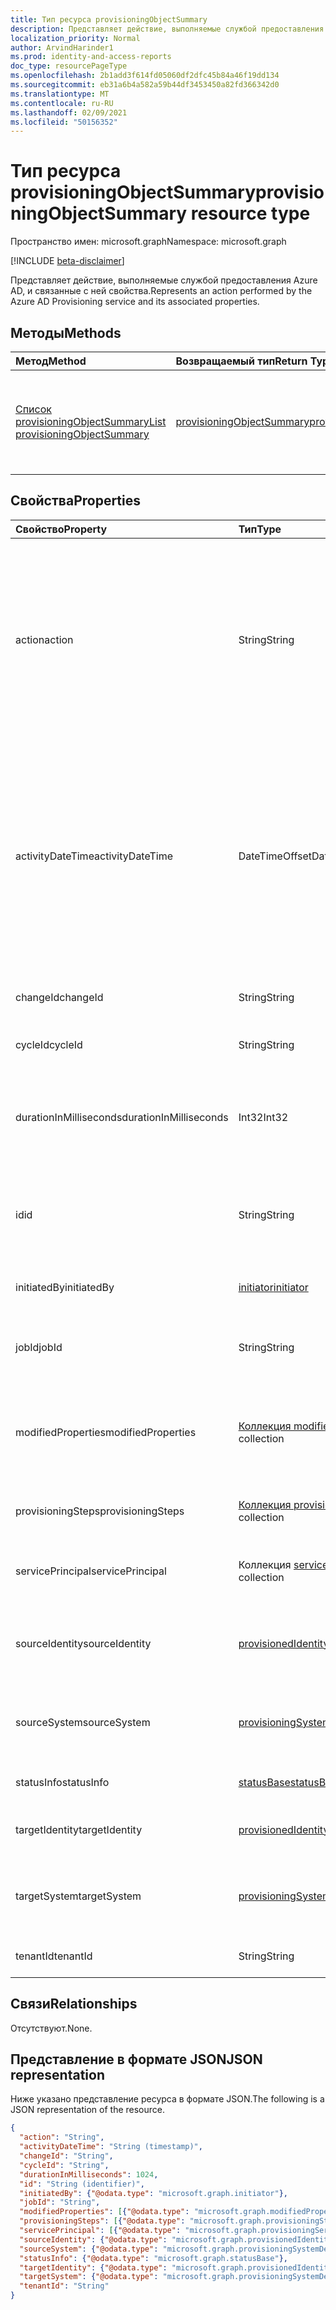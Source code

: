 ```yaml
---
title: Тип ресурса provisioningObjectSummary
description: Представляет действие, выполняемые службой предоставления Azure AD, и связанные с ней свойства.
localization_priority: Normal
author: ArvindHarinder1
ms.prod: identity-and-access-reports
doc_type: resourcePageType
ms.openlocfilehash: 2b1add3f614fd05060df2dfc45b84a46f19dd134
ms.sourcegitcommit: eb31a6b4a582a59b44df3453450a82fd366342d0
ms.translationtype: MT
ms.contentlocale: ru-RU
ms.lasthandoff: 02/09/2021
ms.locfileid: "50156352"
---
```

# <a name="provisioningobjectsummary-resource-type"></a><span data-ttu-id="fddfd-103">Тип ресурса provisioningObjectSummary</span><span class="sxs-lookup"><span data-stu-id="fddfd-103">provisioningObjectSummary resource type</span></span>

<span data-ttu-id="fddfd-104">Пространство имен: microsoft.graph</span><span class="sxs-lookup"><span data-stu-id="fddfd-104">Namespace: microsoft.graph</span></span>

[!INCLUDE [beta-disclaimer](../../includes/beta-disclaimer.md)]

<span data-ttu-id="fddfd-105">Представляет действие, выполняемые службой предоставления Azure AD, и связанные с ней свойства.</span><span class="sxs-lookup"><span data-stu-id="fddfd-105">Represents an action performed by the Azure AD Provisioning service and its associated properties.</span></span> 

## <a name="methods"></a><span data-ttu-id="fddfd-106">Методы</span><span class="sxs-lookup"><span data-stu-id="fddfd-106">Methods</span></span>

| <span data-ttu-id="fddfd-107">Метод</span><span class="sxs-lookup"><span data-stu-id="fddfd-107">Method</span></span>  | <span data-ttu-id="fddfd-108">Возвращаемый тип</span><span class="sxs-lookup"><span data-stu-id="fddfd-108">Return Type</span></span> | <span data-ttu-id="fddfd-109">Описание</span><span class="sxs-lookup"><span data-stu-id="fddfd-109">Description</span></span> |
|:-------------|:------------|:------------|
| [<span data-ttu-id="fddfd-110">Список provisioningObjectSummary</span><span class="sxs-lookup"><span data-stu-id="fddfd-110">List provisioningObjectSummary</span></span>](../api/provisioningobjectsummary-list.md) | [<span data-ttu-id="fddfd-111">provisioningObjectSummary</span><span class="sxs-lookup"><span data-stu-id="fddfd-111">provisioningObjectSummary</span></span>](provisioningobjectsummary.md) | <span data-ttu-id="fddfd-112">Получите список всех событий предоставления, произошедших в клиенте.</span><span class="sxs-lookup"><span data-stu-id="fddfd-112">Get a list of all provisioning events that occurred in your tenant.</span></span> |


## <a name="properties"></a><span data-ttu-id="fddfd-113">Свойства</span><span class="sxs-lookup"><span data-stu-id="fddfd-113">Properties</span></span>

| <span data-ttu-id="fddfd-114">Свойство</span><span class="sxs-lookup"><span data-stu-id="fddfd-114">Property</span></span>     | <span data-ttu-id="fddfd-115">Тип</span><span class="sxs-lookup"><span data-stu-id="fddfd-115">Type</span></span>        | <span data-ttu-id="fddfd-116">Описание</span><span class="sxs-lookup"><span data-stu-id="fddfd-116">Description</span></span> |
|:-------------|:------------|:------------|
|<span data-ttu-id="fddfd-117">action</span><span class="sxs-lookup"><span data-stu-id="fddfd-117">action</span></span>|<span data-ttu-id="fddfd-118">String</span><span class="sxs-lookup"><span data-stu-id="fddfd-118">String</span></span>|<span data-ttu-id="fddfd-119">Указывает имя действия или имя операции (например, "Создать пользователя", "Добавить участника в группу").</span><span class="sxs-lookup"><span data-stu-id="fddfd-119">Indicates the activity name or the operation name (for example, Create user, Add member to group).</span></span> <span data-ttu-id="fddfd-120">Список зарегистрированных действий можно найти в списке действий Azure AD.</span><span class="sxs-lookup"><span data-stu-id="fddfd-120">For a list of activities logged, refer to Azure AD activity list.</span></span>|
|<span data-ttu-id="fddfd-121">activityDateTime</span><span class="sxs-lookup"><span data-stu-id="fddfd-121">activityDateTime</span></span>|<span data-ttu-id="fddfd-122">DateTimeOffset</span><span class="sxs-lookup"><span data-stu-id="fddfd-122">DateTimeOffset</span></span>|<span data-ttu-id="fddfd-p102">Тип Timestamp представляет сведения о времени и дате с использованием формата ISO 8601 (всегда используется формат UTC). Например, значение полуночи 1 января 2014 г. в формате UTC выглядит так: `'2014-01-01T00:00:00Z'`.</span><span class="sxs-lookup"><span data-stu-id="fddfd-p102">The Timestamp type represents date and time information using ISO 8601 format and is always in UTC time. For example, midnight UTC on Jan 1, 2014 would look like this: `'2014-01-01T00:00:00Z'`</span></span>|
|<span data-ttu-id="fddfd-125">changeId</span><span class="sxs-lookup"><span data-stu-id="fddfd-125">changeId</span></span>|<span data-ttu-id="fddfd-126">String</span><span class="sxs-lookup"><span data-stu-id="fddfd-126">String</span></span>|<span data-ttu-id="fddfd-127">Уникальный ИД этого изменения в этом цикле.</span><span class="sxs-lookup"><span data-stu-id="fddfd-127">Unique ID of this change in this cycle.</span></span>|
|<span data-ttu-id="fddfd-128">cycleId</span><span class="sxs-lookup"><span data-stu-id="fddfd-128">cycleId</span></span>|<span data-ttu-id="fddfd-129">String</span><span class="sxs-lookup"><span data-stu-id="fddfd-129">String</span></span>|<span data-ttu-id="fddfd-130">Уникальный ИД для итерации задания.</span><span class="sxs-lookup"><span data-stu-id="fddfd-130">Unique ID per job iteration.</span></span>|
|<span data-ttu-id="fddfd-131">durationInMilliseconds</span><span class="sxs-lookup"><span data-stu-id="fddfd-131">durationInMilliseconds</span></span>|<span data-ttu-id="fddfd-132">Int32</span><span class="sxs-lookup"><span data-stu-id="fddfd-132">Int32</span></span>|<span data-ttu-id="fddfd-133">Указывает, сколько времени потребовалось для завершения этого действия.</span><span class="sxs-lookup"><span data-stu-id="fddfd-133">Indicates how long this provisioning action took to finish.</span></span> <span data-ttu-id="fddfd-134">Измеряется в миллисекунах.</span><span class="sxs-lookup"><span data-stu-id="fddfd-134">Measured in milliseconds.</span></span>|
|<span data-ttu-id="fddfd-135">id</span><span class="sxs-lookup"><span data-stu-id="fddfd-135">id</span></span>|<span data-ttu-id="fddfd-136">String</span><span class="sxs-lookup"><span data-stu-id="fddfd-136">String</span></span>| <span data-ttu-id="fddfd-137">Указывает уникальный идентификатор для действия.</span><span class="sxs-lookup"><span data-stu-id="fddfd-137">Indicates the unique ID for the activity.</span></span> <span data-ttu-id="fddfd-138">Это GUID только для чтения.</span><span class="sxs-lookup"><span data-stu-id="fddfd-138">This is a read-only GUID.</span></span>|
|<span data-ttu-id="fddfd-139">initiatedBy</span><span class="sxs-lookup"><span data-stu-id="fddfd-139">initiatedBy</span></span>|[<span data-ttu-id="fddfd-140">initiator</span><span class="sxs-lookup"><span data-stu-id="fddfd-140">initiator</span></span>](initiator.md)|<span data-ttu-id="fddfd-141">Сведения о том, кто инициировал эту подготовка.</span><span class="sxs-lookup"><span data-stu-id="fddfd-141">Details of who initiated this provisioning.</span></span>|
|<span data-ttu-id="fddfd-142">jobId</span><span class="sxs-lookup"><span data-stu-id="fddfd-142">jobId</span></span>|<span data-ttu-id="fddfd-143">String</span><span class="sxs-lookup"><span data-stu-id="fddfd-143">String</span></span>|<span data-ttu-id="fddfd-144">Уникальный ИД для всего задания по обеспечению.</span><span class="sxs-lookup"><span data-stu-id="fddfd-144">The unique ID for the whole provisioning job.</span></span>|
|<span data-ttu-id="fddfd-145">modifiedProperties</span><span class="sxs-lookup"><span data-stu-id="fddfd-145">modifiedProperties</span></span>|<span data-ttu-id="fddfd-146">[Коллекция modifiedProperty](modifiedproperty.md)</span><span class="sxs-lookup"><span data-stu-id="fddfd-146">[modifiedProperty](modifiedproperty.md) collection</span></span>|<span data-ttu-id="fddfd-147">Сведения о каждом свойстве, которое было изменено в этом действии по обеспечению этого объекта.</span><span class="sxs-lookup"><span data-stu-id="fddfd-147">Details of each property that was modified in this provisioning action on this object.</span></span>|
|<span data-ttu-id="fddfd-148">provisioningSteps</span><span class="sxs-lookup"><span data-stu-id="fddfd-148">provisioningSteps</span></span>|<span data-ttu-id="fddfd-149">[Коллекция provisioningStep](provisioningstep.md)</span><span class="sxs-lookup"><span data-stu-id="fddfd-149">[provisioningStep](provisioningstep.md) collection</span></span>|<span data-ttu-id="fddfd-150">Подробные сведения о каждом шаге в предоставлении.</span><span class="sxs-lookup"><span data-stu-id="fddfd-150">Details of each step in provisioning.</span></span>|
|<span data-ttu-id="fddfd-151">servicePrincipal</span><span class="sxs-lookup"><span data-stu-id="fddfd-151">servicePrincipal</span></span>|<span data-ttu-id="fddfd-152">Коллекция [servicePrincipal](serviceprincipal.md)</span><span class="sxs-lookup"><span data-stu-id="fddfd-152">[servicePrincipal](serviceprincipal.md) collection</span></span>|<span data-ttu-id="fddfd-153">Представляет основной сервис, используемый для предоставления.</span><span class="sxs-lookup"><span data-stu-id="fddfd-153">Represents the service principal used for provisioning.</span></span>|
|<span data-ttu-id="fddfd-154">sourceIdentity</span><span class="sxs-lookup"><span data-stu-id="fddfd-154">sourceIdentity</span></span>|[<span data-ttu-id="fddfd-155">provisionedIdentity</span><span class="sxs-lookup"><span data-stu-id="fddfd-155">provisionedIdentity</span></span>](provisionedidentity.md)|<span data-ttu-id="fddfd-156">Сведения о объекте-источнике, который необходимо подготовка.</span><span class="sxs-lookup"><span data-stu-id="fddfd-156">Details of source object being provisioned.</span></span>|
|<span data-ttu-id="fddfd-157">sourceSystem</span><span class="sxs-lookup"><span data-stu-id="fddfd-157">sourceSystem</span></span>|[<span data-ttu-id="fddfd-158">provisioningSystemDetails</span><span class="sxs-lookup"><span data-stu-id="fddfd-158">provisioningSystemDetails</span></span>](provisioningsystemdetails.md)|<span data-ttu-id="fddfd-159">Сведения об источнике системы для объекта, который необходимо подготовка.</span><span class="sxs-lookup"><span data-stu-id="fddfd-159">Details of source system of the object being provisioned.</span></span>|
|<span data-ttu-id="fddfd-160">statusInfo</span><span class="sxs-lookup"><span data-stu-id="fddfd-160">statusInfo</span></span>|[<span data-ttu-id="fddfd-161">statusBase</span><span class="sxs-lookup"><span data-stu-id="fddfd-161">statusBase</span></span>](statusbase.md)|<span data-ttu-id="fddfd-162">Сведения о состоянии предоставления.</span><span class="sxs-lookup"><span data-stu-id="fddfd-162">Details of provisioning status.</span></span>|
|<span data-ttu-id="fddfd-163">targetIdentity</span><span class="sxs-lookup"><span data-stu-id="fddfd-163">targetIdentity</span></span>|[<span data-ttu-id="fddfd-164">provisionedIdentity</span><span class="sxs-lookup"><span data-stu-id="fddfd-164">provisionedIdentity</span></span>](provisionedidentity.md)|<span data-ttu-id="fddfd-165">Сведения о подготовках целевого объекта.</span><span class="sxs-lookup"><span data-stu-id="fddfd-165">Details of target object being provisioned.</span></span>|
|<span data-ttu-id="fddfd-166">targetSystem</span><span class="sxs-lookup"><span data-stu-id="fddfd-166">targetSystem</span></span>|[<span data-ttu-id="fddfd-167">provisioningSystemDetails</span><span class="sxs-lookup"><span data-stu-id="fddfd-167">provisioningSystemDetails</span></span>](provisioningsystemdetails.md)|<span data-ttu-id="fddfd-168">Сведения о целевой системе для объекта, который необходимо подготовка.</span><span class="sxs-lookup"><span data-stu-id="fddfd-168">Details of target system of the object being provisioned.</span></span>|
|<span data-ttu-id="fddfd-169">tenantId</span><span class="sxs-lookup"><span data-stu-id="fddfd-169">tenantId</span></span>|<span data-ttu-id="fddfd-170">String</span><span class="sxs-lookup"><span data-stu-id="fddfd-170">String</span></span>|<span data-ttu-id="fddfd-171">Уникальный ИД клиента Azure AD.</span><span class="sxs-lookup"><span data-stu-id="fddfd-171">Unique Azure AD tenant ID.</span></span>|

## <a name="relationships"></a><span data-ttu-id="fddfd-172">Связи</span><span class="sxs-lookup"><span data-stu-id="fddfd-172">Relationships</span></span>

<span data-ttu-id="fddfd-173">Отсутствуют.</span><span class="sxs-lookup"><span data-stu-id="fddfd-173">None.</span></span>

## <a name="json-representation"></a><span data-ttu-id="fddfd-174">Представление в формате JSON</span><span class="sxs-lookup"><span data-stu-id="fddfd-174">JSON representation</span></span>

<span data-ttu-id="fddfd-175">Ниже указано представление ресурса в формате JSON.</span><span class="sxs-lookup"><span data-stu-id="fddfd-175">The following is a JSON representation of the resource.</span></span>

<!-- {
  "blockType": "resource",
  "optionalProperties": [

  ],
  "@odata.type": "microsoft.graph.provisioningObjectSummary",
  "keyProperty": "id"
}-->

```json
{
  "action": "String",
  "activityDateTime": "String (timestamp)",
  "changeId": "String",
  "cycleId": "String",
  "durationInMilliseconds": 1024,
  "id": "String (identifier)",
  "initiatedBy": {"@odata.type": "microsoft.graph.initiator"},
  "jobId": "String",
  "modifiedProperties": [{"@odata.type": "microsoft.graph.modifiedProperty"}],
  "provisioningSteps": [{"@odata.type": "microsoft.graph.provisioningStep"}],
  "servicePrincipal": [{"@odata.type": "microsoft.graph.provisioningServicePrincipal"}],
  "sourceIdentity": {"@odata.type": "microsoft.graph.provisionedIdentity"},
  "sourceSystem": {"@odata.type": "microsoft.graph.provisioningSystemDetails"},
  "statusInfo": {"@odata.type": "microsoft.graph.statusBase"},
  "targetIdentity": {"@odata.type": "microsoft.graph.provisionedIdentity"},
  "targetSystem": {"@odata.type": "microsoft.graph.provisioningSystemDetails"},
  "tenantId": "String"
}
```

<!-- uuid: 16cd6b66-4b1a-43a1-adaf-3a886856ed98
2019-02-04 14:57:30 UTC -->
<!-- {
  "type": "#page.annotation",
  "description": "provisioningObjectSummary resource",
  "keywords": "",
  "section": "documentation",
  "tocPath": ""
}-->


